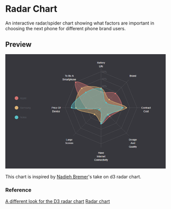 # Radar Chart
An interactive radar/spider chart showing what factors are important in choosing the next phone for different phone brand users.

## Preview
![Preview](./preview.png)

This chart is inspired by [Nadieh Bremer](https://www.visualcinnamon.com/)'s take on d3 radar chart.

### Reference
[A different look for the D3 radar chart](https://www.visualcinnamon.com/2015/10/different-look-d3-radar-chart.html)
[Radar chart](https://github.com/alangrafu/radar-chart-d3)